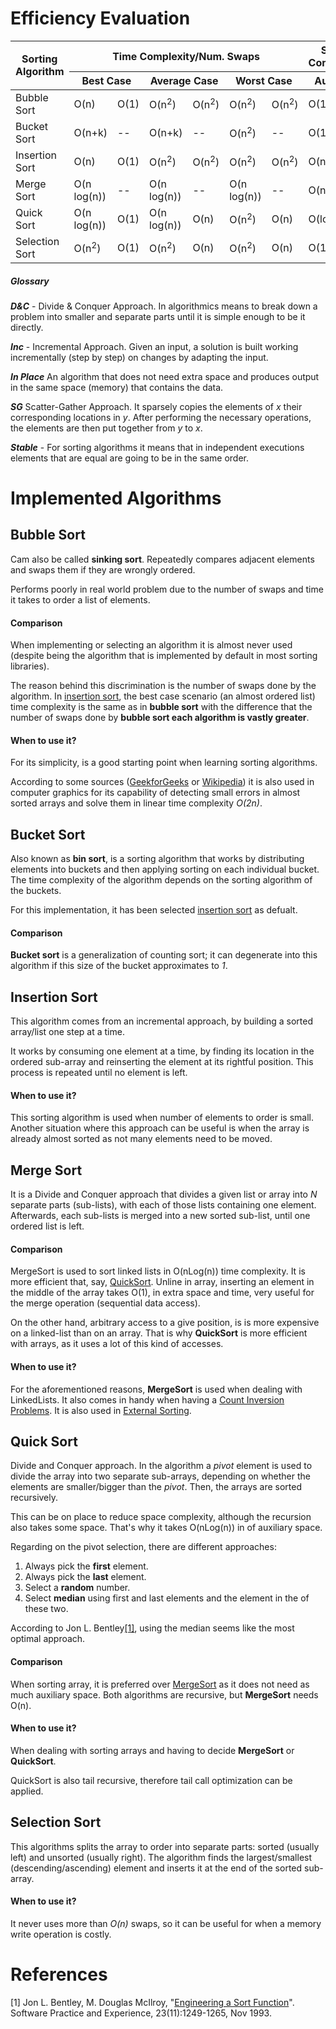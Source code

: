 # Efficiency Evaluation

<table> 
    <thead>
        <tr>
            <th rowspan=2>Sorting Algorithm</th>
            <th colspan=6>Time Complexity/Num. Swaps</th>
            <th>Space Complexity</th>
            <th rowspan=2>Stable</th>
            <th rowspan=2>In Place</th>
            <th rowspan=2>Algorithm Paradigm</th>
        </tr>
        <tr>
            <th colspan=2>Best Case</th>
            <th colspan=2>Average Case</th>
            <th colspan=2>Worst Case</th>
            <th>Auxiliary</th>
        </tr>
    </thead>
    <tbody>
        <tr>
            <td>Bubble Sort</td>
            <td>O(n)</td>
            <td>O(1)</td>
            <td>O(n<sup>2</sup>)</td>
            <td>O(n<sup>2</sup>)</td>
            <td>O(n<sup>2</sup>)</td>
            <td>O(n<sup>2</sup>)</td>
            <td>O(1)</td>
            <td>Yes</td>
            <td>Yes</td>
            <td>--</td>
        </tr>
        <tr>
            <td>Bucket Sort</td>
            <td>O(n+k)</td>
            <td>--</td>
            <td>O(n+k)</td>
            <td>--</td>
            <td>O(n<sup>2</sup>)</td>
            <td>--</td>
            <td>O(1)</td>
            <td>Yes</td>
            <td>Yes</td>
            <td>SG</td>
        </tr>
        <tr>
            <td>Insertion Sort</td>
            <td>O(n)</td>
            <td>O(1)</td>
            <td>O(n<sup>2</sup>)</td>
            <td>O(n<sup>2</sup>)</td>
            <td>O(n<sup>2</sup>)</td>
            <td>O(n<sup>2</sup>)</td>
            <td>O(n+k)</td>
            <td>Yes</td>
            <td>Yes</td>
            <td>Inc</td>
        </tr>
        <tr>
            <td>Merge Sort</td>
            <td>O(n log(n))</td>
            <td>--</td>
            <td>O(n log(n))</td>
            <td>--</td>
            <td>O(n log(n))</td>
            <td>--</td>
            <td>O(n)</td>
            <td>Yes</td>
            <td>No</td>
            <td>D&C</td>
        </tr>
        <tr>
            <td>Quick Sort</td>
            <td>O(n log(n))</td>
            <td>O(1)</td>
            <td>O(n log(n))</td>
            <td>O(n)</td>
            <td>O(n<sup>2</sup>)</td>
            <td>O(n)</td>
            <td>O(log(n))</td>
            <td>No</td>
            <td>Yes</td>
            <td>D&C</td>
        </tr>
        <tr>
            <td>Selection Sort</td>
            <td>O(n<sup>2</sup>)</td>
            <td>O(1)</td>
            <td>O(n<sup>2</sup>)</td>
            <td>O(n)</td>
            <td>O(n<sup>2</sup>)</td>
            <td>O(n)</td>
            <td>O(1)</td>
            <td>No</td>
            <td>Yes</td>
            <td>--</td>
        </tr>
    </tbody>
</table>

##### Glossary

**_D&C_** - Divide & Conquer Approach. In algorithmics means to break down a 
problem into smaller and separate parts until it is simple enough to be it 
directly. 

**_Inc_** - Incremental Approach. Given an input, a solution is built working
incrementally (step by step) on changes by adapting the input.

**_In Place_** An algorithm that does not need extra space and produces output 
in the same space (memory) that contains the data.

**_SG_** Scatter-Gather Approach. It sparsely copies the elements of _x_ their
corresponding locations in _y_. After performing the necessary operations, the
elements are then put together from _y_ to _x_.

**_Stable_** - For sorting algorithms it means that in independent executions 
elements that are equal are going to be in the same order.

# Implemented Algorithms

## Bubble Sort

Cam also be called **sinking sort**. Repeatedly compares adjacent elements and
swaps them if they are wrongly ordered.

Performs poorly in real world problem due to the number of swaps and time it 
takes to order a list of elements.

#### Comparison

When implementing or selecting an algorithm it is almost never used (despite
being the algorithm that is implemented by default in most sorting libraries).

The reason behind this discrimination is the number of swaps done by the 
algorithm. In 
[insertion sort](https://github.com/PabloAceG/sorting-algorithms#insertion-sort),
the best case scenario (an almost ordered 
list) time complexity is the same as in **bubble sort** with the difference 
that the number of swaps done by **bubble sort each algorithm is vastly 
greater**.

#### When to use it?

For its simplicity, is a good starting point when learning sorting algorithms.

According to some sources 
([GeekforGeeks](https://www.geeksforgeeks.org/bubble-sort/) or 
[Wikipedia](https://en.wikipedia.org/wiki/Bubble_sort#Use)) it is also used in
computer graphics for its capability of detecting small errors in almost sorted
arrays and solve them in linear time complexity _O(2n)_.

## Bucket Sort

Also known as **bin sort**, is a sorting algorithm that works by distributing 
elements into buckets and then applying sorting on each individual bucket. The
time complexity of the algorithm depends on the sorting algorithm of the 
buckets.

For this implementation, it has been selected 
[insertion sort](https://github.com/PabloAceG/sorting-algorithms#insertion-sort) 
as defualt.

#### Comparison

**Bucket sort** is a generalization of counting sort; it can degenerate into 
this algorithm if this size of the bucket approximates to _1_. 

## Insertion Sort

This algorithm comes from an incremental approach, by building a sorted 
array/list one step at a time. 

It works by consuming one element at a time, by finding its location in the
ordered sub-array and reinserting the element at its rightful position. This
process is repeated until no element is left.

#### When to use it?

This sorting algorithm is used when number of elements to order is small. 
Another situation where this approach can be useful is when the array is 
already almost sorted as not many elements need to be moved.

## Merge Sort

It is a Divide and Conquer approach that divides a given list or array into _N_
separate parts (sub-lists), with each of those lists containing one element.
Afterwards, each sub-lists is merged into a new sorted sub-list, until one 
ordered list is left.

#### Comparison

MergeSort is used to sort linked lists in O(nLog(n)) time complexity. It is 
more efficient that, say, 
[QuickSort](https://github.com/PabloAceG/sorting-algorithms#quick-sort). Unline
in array, inserting an element in the middle of the array takes O(1), in extra 
space and time, very useful for the merge operation (sequential data access).

On the other hand, arbitrary access to a give position, is is more expensive on
a linked-list than on an array. That is why **QuickSort** is more efficient 
with arrays, as it uses a lot of this kind of accesses.

#### When to use it?

For the aforementioned reasons, **MergeSort** is used when dealing with 
LinkedLists. It also comes in handy when having a 
[Count Inversion Problems](https://www.geeksforgeeks.org/counting-inversions/).
It is also used in 
[External Sorting](https://www.geeksforgeeks.org/external-sorting/).

## Quick Sort

Divide and Conquer approach. In the algorithm a _pivot_ element is used to 
divide the array into two separate sub-arrays, depending on whether the 
elements are smaller/bigger than the _pivot_. Then, the arrays are sorted 
recursively.

This can be on place to reduce space complexity, although the recursion also 
takes some space. That's why it takes O(nLog(n)) in of auxiliary space.

Regarding on the pivot selection, there are different approaches:
1. Always pick the **first** element.
2. Always pick the **last** element.
3. Select a **random** number.
4. Select **median** using first and last elements and the element in the 
of these two.

According to Jon L. 
Bentley[[1]](https://github.com/PabloAceG/sorting-algorithms#references), using
the median seems like the most optimal approach.

#### Comparison

When sorting array, it is preferred over 
[MergeSort](https://github.com/PabloAceG/sorting-algorithms#merge-sort) 
as it does not need as much
auxiliary space. Both algorithms are recursive, but **MergeSort** needs O(n).

#### When to use it?

When dealing with sorting arrays and having to decide **MergeSort** or 
**QuickSort**. 

QuickSort is also tail recursive, therefore tail call optimization can be 
applied.

## Selection Sort

This algorithms splits the array to order into separate parts: sorted (usually
left) and unsorted (usually right). The algorithm finds the largest/smallest
(descending/ascending) element and inserts it at the end of the sorted 
sub-array.

#### When to use it?

It never uses more than _O(n)_ swaps, so it can be useful for when a memory 
write operation is costly. 

# References

[1] Jon L. Bentley, M. Douglas McIlroy, 
"[Engineering a Sort Function](https://cs.fit.edu/~pkc/classes/writing/papers/bentley93engineering.pdf)". 
Software Practice and Experience, 23(11):1249-1265, Nov 1993.
